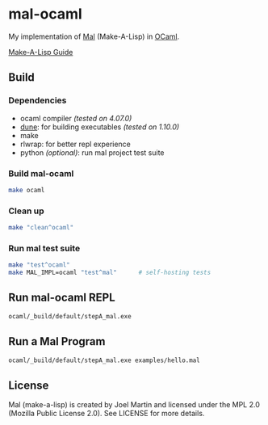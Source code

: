 # mal-ocaml

My implementation of [Mal](https://github.com/kanaka/mal) (Make-A-Lisp) in [OCaml](https://ocaml.org/).

[Make-A-Lisp Guide](https://github.com/kanaka/mal/blob/master/process/guide.md)

## Build

### Dependencies

- ocaml compiler *(tested on 4.07.0)*
- [dune](https://dune.build/): for building executables *(tested on 1.10.0)*
- make
- rlwrap: for better repl experience
- python *(optional)*: run mal project test suite

### Build mal-ocaml

```bash
make ocaml
```

### Clean up

```bash
make "clean^ocaml"
```

### Run mal test suite

```bash
make "test^ocaml"
make MAL_IMPL=ocaml "test^mal"      # self-hosting tests
```

## Run mal-ocaml REPL

```bash
ocaml/_build/default/stepA_mal.exe
```

## Run a Mal Program

```bash
ocaml/_build/default/stepA_mal.exe examples/hello.mal
```

## License

Mal (make-a-lisp) is created by Joel Martin and licensed under the MPL 2.0 (Mozilla Public License 2.0). See LICENSE for more details.
